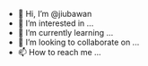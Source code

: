- 👋 Hi, I’m @jiubawan
- 👀 I’m interested in ...
- 🌱 I’m currently learning ...
- 💞️ I’m looking to collaborate on ...
- 📫 How to reach me ...

<!---
jiubawan/jiubawan is a ✨ special ✨ repository because its `README.md` (this file) appears on your GitHub profile.
You can click the Preview link to take a look at your changes.
--->
